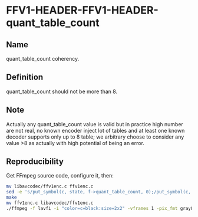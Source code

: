 # FFV1-HEADER-FFV1-HEADER-quant_table_count

## Name

quant_table_count coherency.

## Definition

quant_table_count should not be more than 8. 

## Note

Actually any quant_table_count value is valid but in practice high number are not real, no known encoder inject lot of tables and at least one known decoder supports only up to 8 table; we arbitrary choose to consider any value >8 as actually with high potential of being an error.

## Reproducibility

Get FFmpeg source code, configure it, then:
 
```sh
mv libavcodec/ffv1enc.c ffv1enc.c
sed -e 's/put_symbol(c, state, f->quant_table_count, 0);/put_symbol(c, state, 128, 0);/g' ffv1enc.c > libavcodec/ffv1enc.c
make
mv ffv1enc.c libavcodec/ffv1enc.c
./ffmpeg -f lavfi -i "color=c=black:size=2x2" -vframes 1 -pix_fmt gray8 -write_crc32 0 -c:v ffv1 -level 3 -slices 1 FFV1-HEADER-quant_table_count_MS_v3.mkv
```
